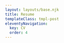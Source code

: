 ```yaml
---
layout: layouts/base.njk
title: Resume
templateClass: tmpl-post
eleventyNavigation:
  key: CV
  order: 4
---
```


<html>
<head>
 <title>Adobe Document Services PDF Embed API Sample</title>
 <meta charset="utf-8"/>
 <meta http-equiv="X-UA-Compatible" content="IE=edge,chrome=1"/>
 <meta id="viewport" name="viewport" content="width=device-width, initial-scale=1"/>
</head>
<body style="margin: 0px">
 <div id="adobe-dc-view"></div>
 <script src="https://documentcloud.adobe.com/view-sdk/main.js"></script>
 <script type="text/javascript">
    document.addEventListener("adobe_dc_view_sdk.ready", function()
    {
        var adobeDCView = new AdobeDC.View({clientId: "%ADOBE_API_KEY%", divId: "adobe-dc-view"});
        adobeDCView.previewFile(
       {
          content:   {location: {url: "rotemland.github.io/img/resume.pdf"}},
          metaData: {fileName: "Rotem Landesman CV.pdf"}
       });
    });
 </script>
</body>
</html>
